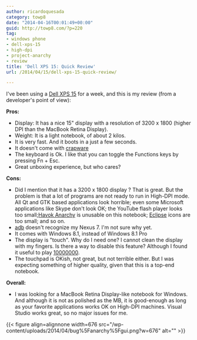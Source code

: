 ```yaml
---
author: ricardoquesada
category: towp8
date: "2014-04-16T00:01:49+00:00"
guid: http://towp8.com/?p=220
tag:
- windows phone
- dell-xps-15
- high-dpi
- project-anarchy
- review
title: 'Dell XPS 15: Quick Review'
url: /2014/04/15/dell-xps-15-quick-review/

---
```


I've been using
a [Dell XPS 15](http://www.microsoftstore.com/store/msusa/en_US/pdp/Dell-XPS-15-15-8947sLV-Touchscreen-Laptop/productID.288730000)
for a week, and this is my review (from a developer's point of view):

**Pros:**

- Display: It has a nice 15" display with a resolution of 3200 x 1800 (higher
  DPI than the MacBook Retina Display).
- Weight: It is a light notebook, of about 2 kilos.
- It is very fast. And it boots in a just a few seconds.
- It doesn't come
  with [crapware](http://www.microsoftstore.com/store/msusa/html/pbpage.MicrosoftSignature)
- The keyboard is Ok. I like that you can toggle the Functions keys by pressing
  Fn + Esc.
- Great unboxing experience, but who cares?

**Cons:**

- Did I mention that it has a 3200 x 1800 display ? That is great. But the
  problem is that a lot of programs are not ready to run in High-DPI mode. All
  Qt and GTK based applications look horrible; even some Microsoft applications
  like Skype don't look OK; the YouTube flash player looks too
  small;[Havok Anarchy](http://projectanarchy.com/) is unusable on this
  notebook; [Eclipse](https://www.eclipse.org/) icons are too small; and so on.
- [adb](http://developer.android.com/tools/help/adb.html) doesn't recognize my
  Nexus 7. I'm not sure why yet.
- It comes with Windows 8.1, instead of Windows 8.1 Pro
- The display is "touch". Why do I need one? I cannot clean the display with my
  fingers. Is there a way to disable this feature? Although I found it useful to
  play [10000000](http://en.wikipedia.org/wiki/10000000_%28video_game%29).
- The touchpad is OKish, not great, but not terrible either. But I was expecting
  something of higher quality, given that this is a top-end notebook.

**Overall:**

- I was looking for a MacBook Retina Display-like notebook for Windows. And
  although it is not as polished as the MB, it is good-enough as long as your
  favorite applications works OK on High-DPI machines. Visual Studio works
  great, so no major issues for me.

{{< figure align=alignnone width=676 src="/wp-content/uploads/2014/04/bug%5Fanarchy%5Fgui.png?w=676" alt="" >}}
